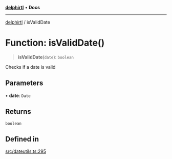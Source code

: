 [**delphirtl**](../README.md) • **Docs**

***

[delphirtl](../globals.md) / isValidDate

# Function: isValidDate()

> **isValidDate**(`date`): `boolean`

Checks if a date is valid

## Parameters

• **date**: `Date`

## Returns

`boolean`

## Defined in

[src/dateutils.ts:295](https://github.com/chuacw/delphirtl/blob/80997f05fb80959294087b23c3624913ac7b46e9/src/dateutils.ts#L295)
